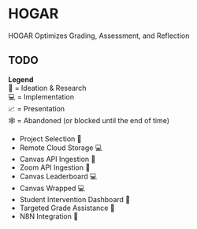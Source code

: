 # HOGAR

HOGAR Optimizes Grading, Assessment, and Reflection

## TODO
**Legend**  
💭 = Ideation & Research  
💻 = Implementation  
📈 = Presentation  
🕸️ = Abandoned (or blocked until the end of time)  

* Project Selection 💭
* Remote Cloud Storage 💻
* Canvas API Ingestion 💭
* Zoom API Ingestion 💭
* Canvas Leaderboard 💻
* Canvas Wrapped 💻
* Student Intervention Dashboard 💭
* Targeted Grade Assistance 💭
* N8N Integration 💭
